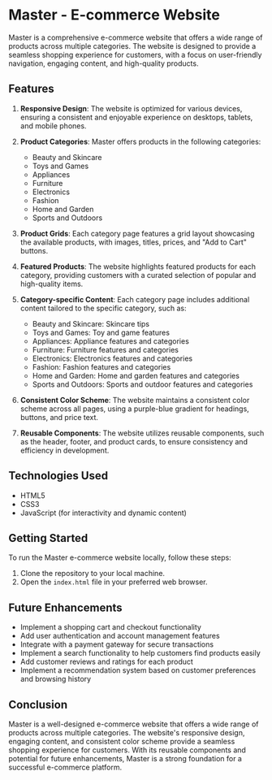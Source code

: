 # Master - E-commerce Website

Master is a comprehensive e-commerce website that offers a wide range of products across multiple categories. The website is designed to provide a seamless shopping experience for customers, with a focus on user-friendly navigation, engaging content, and high-quality products.

## Features

1. **Responsive Design**: The website is optimized for various devices, ensuring a consistent and enjoyable experience on desktops, tablets, and mobile phones.

2. **Product Categories**: Master offers products in the following categories:
   - Beauty and Skincare
   - Toys and Games
   - Appliances
   - Furniture
   - Electronics
   - Fashion
   - Home and Garden
   - Sports and Outdoors

3. **Product Grids**: Each category page features a grid layout showcasing the available products, with images, titles, prices, and "Add to Cart" buttons.

4. **Featured Products**: The website highlights featured products for each category, providing customers with a curated selection of popular and high-quality items.

5. **Category-specific Content**: Each category page includes additional content tailored to the specific category, such as:
   - Beauty and Skincare: Skincare tips
   - Toys and Games: Toy and game features
   - Appliances: Appliance features and categories
   - Furniture: Furniture features and categories
   - Electronics: Electronics features and categories
   - Fashion: Fashion features and categories
   - Home and Garden: Home and garden features and categories
   - Sports and Outdoors: Sports and outdoor features and categories

6. **Consistent Color Scheme**: The website maintains a consistent color scheme across all pages, using a purple-blue gradient for headings, buttons, and price text.

7. **Reusable Components**: The website utilizes reusable components, such as the header, footer, and product cards, to ensure consistency and efficiency in development.

## Technologies Used

- HTML5
- CSS3
- JavaScript (for interactivity and dynamic content)

## Getting Started

To run the Master e-commerce website locally, follow these steps:

1. Clone the repository to your local machine.
2. Open the `index.html` file in your preferred web browser.

## Future Enhancements

- Implement a shopping cart and checkout functionality
- Add user authentication and account management features
- Integrate with a payment gateway for secure transactions
- Implement a search functionality to help customers find products easily
- Add customer reviews and ratings for each product
- Implement a recommendation system based on customer preferences and browsing history

## Conclusion

Master is a well-designed e-commerce website that offers a wide range of products across multiple categories. The website's responsive design, engaging content, and consistent color scheme provide a seamless shopping experience for customers. With its reusable components and potential for future enhancements, Master is a strong foundation for a successful e-commerce platform.
